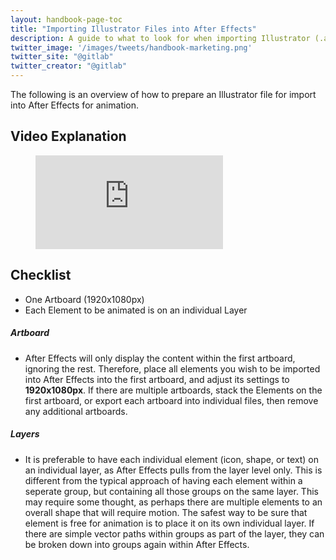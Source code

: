 ```yaml
---
layout: handbook-page-toc
title: "Importing Illustrator Files into After Effects"
description: A guide to what to look for when importing Illustrator (.ai) files into After Effects (.aep)
twitter_image: '/images/tweets/handbook-marketing.png'
twitter_site: "@gitlab"
twitter_creator: "@gitlab"
---
```


The following is an overview of how to prepare an Illustrator file for import into After Effects for animation. 

## Video Explanation

<figure class="video_container">
    <iframe src="https://www.youtube.com/embed/9IippiMo0-8" frameborder="0" allowfullscreen="true"> </iframe>
</figure>

## Checklist
* One Artboard (1920x1080px)
* Each Element to be animated is on an individual Layer


##### Artboard
* After Effects will only display the content within the first artboard, ignoring the rest. Therefore, place all elements you wish to be imported into After Effects into the first artboard, and adjust its settings to **1920x1080px**. If there are multiple artboards, stack the Elements on the first artboard, or export each artboard into individual files, then remove any additional artboards.  

##### Layers
* It is preferable to have each individual element (icon, shape, or text) on an individual layer, as After Effects pulls from the layer level only. This is different from the typical approach of having each element within a seperate group, but containing all those groups on the same layer. This may require some thought, as perhaps there are multiple elements to an overall shape that will require motion. The safest way to be sure that element is free for animation is to place it on its own individual layer. If there are simple vector paths within groups as part of the layer, they can be broken down into groups again within After Effects. 
